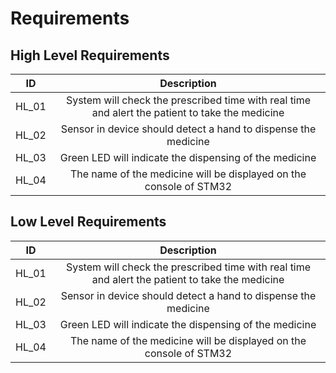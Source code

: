 # Requirements

## High Level Requirements

**ID**|**Description**
:-----:|:-----:
HL\_01|System will check the prescribed time with real time and alert the patient to take the medicine
HL\_02|Sensor in device should detect a hand to dispense the medicine
HL\_03|Green LED will indicate the dispensing of the medicine 
HL\_04|The name of the medicine will be displayed on the console of STM32

## Low Level Requirements

**ID**|**Description**
:-----:|:-----:
HL\_01|System will check the prescribed time with real time and alert the patient to take the medicine
HL\_02|Sensor in device should detect a hand to dispense the medicine
HL\_03|Green LED will indicate the dispensing of the medicine 
HL\_04|The name of the medicine will be displayed on the console of STM32

